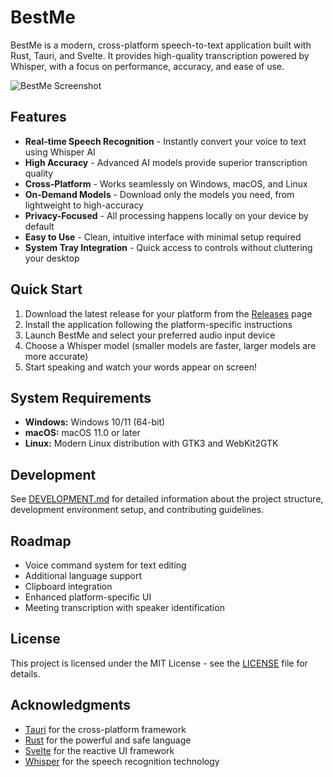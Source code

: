 # BestMe

BestMe is a modern, cross-platform speech-to-text application built with Rust, Tauri, and Svelte. It provides high-quality transcription powered by Whisper, with a focus on performance, accuracy, and ease of use.

![BestMe Screenshot](docs/screenshot.png)

## Features

- **Real-time Speech Recognition** - Instantly convert your voice to text using Whisper AI
- **High Accuracy** - Advanced AI models provide superior transcription quality
- **Cross-Platform** - Works seamlessly on Windows, macOS, and Linux
- **On-Demand Models** - Download only the models you need, from lightweight to high-accuracy
- **Privacy-Focused** - All processing happens locally on your device by default
- **Easy to Use** - Clean, intuitive interface with minimal setup required
- **System Tray Integration** - Quick access to controls without cluttering your desktop

## Quick Start

1. Download the latest release for your platform from the [Releases](https://github.com/yourusername/bestme/releases) page
2. Install the application following the platform-specific instructions
3. Launch BestMe and select your preferred audio input device
4. Choose a Whisper model (smaller models are faster, larger models are more accurate)
5. Start speaking and watch your words appear on screen!

## System Requirements

- **Windows:** Windows 10/11 (64-bit)
- **macOS:** macOS 11.0 or later
- **Linux:** Modern Linux distribution with GTK3 and WebKit2GTK

## Development

See [DEVELOPMENT.md](DEVELOPMENT.md) for detailed information about the project structure, development environment setup, and contributing guidelines.

## Roadmap

- Voice command system for text editing
- Additional language support
- Clipboard integration
- Enhanced platform-specific UI
- Meeting transcription with speaker identification

## License

This project is licensed under the MIT License - see the [LICENSE](LICENSE) file for details.

## Acknowledgments

- [Tauri](https://tauri.app/) for the cross-platform framework
- [Rust](https://www.rust-lang.org/) for the powerful and safe language
- [Svelte](https://svelte.dev/) for the reactive UI framework
- [Whisper](https://github.com/openai/whisper) for the speech recognition technology 
